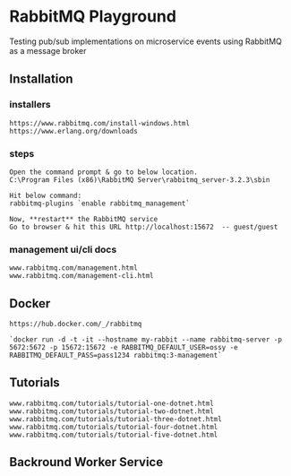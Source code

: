 # RabbitMQ Playground
Testing pub/sub implementations on microservice events using RabbitMQ as a message broker

## Installation

### installers
    
    https://www.rabbitmq.com/install-windows.html
    https://www.erlang.org/downloads

### steps

    Open the command prompt & go to below location.
    C:\Program Files (x86)\RabbitMQ Server\rabbitmq_server-3.2.3\sbin

    Hit below command:
    rabbitmq-plugins `enable rabbitmq_management`

    Now, **restart** the RabbitMQ service
    Go to browser & hit this URL http://localhost:15672	 -- guest/guest

### management ui/cli docs

    www.rabbitmq.com/management.html
    www.rabbitmq.com/management-cli.html

## Docker

    https://hub.docker.com/_/rabbitmq

    `docker run -d -t -it --hostname my-rabbit --name rabbitmq-server -p 5672:5672 -p 15672:15672 -e RABBITMQ_DEFAULT_USER=ossy -e RABBITMQ_DEFAULT_PASS=pass1234 rabbitmq:3-management`

## Tutorials

    www.rabbitmq.com/tutorials/tutorial-one-dotnet.html
    www.rabbitmq.com/tutorials/tutorial-two-dotnet.html
    www.rabbitmq.com/tutorials/tutorial-three-dotnet.html
    www.rabbitmq.com/tutorials/tutorial-four-dotnet.html
    www.rabbitmq.com/tutorials/tutorial-five-dotnet.html

## Backround Worker Service


